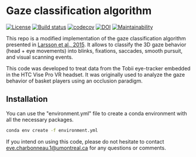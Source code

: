 # Gaze classification algorithm


<a href="https://opensource.org/licenses/MIT"><img src="https://img.shields.io/badge/license-MIT-success" alt="License"/></a>
[![Build status](https://github.com/EveCharbie/EyeDentify3d/actions/workflows/run_tests.yml/badge.svg)](https://github.com/EveCharbie/EyeDentify3d/actions)
[![codecov](https://codecov.io/gh/EveCharbie/EyeDentify3d/graph/badge.svg?token=BP4B2TCZXI)](https://codecov.io/gh/EveCharbie/EyeDentify3d)
[![DOI](https://zenodo.org/badge/821504006.svg)](https://doi.org/10.5281/zenodo.14718072)
[![Maintainability](https://qlty.sh/gh/EveCharbie/projects/EyeDentify3d/maintainability.svg)](https://qlty.sh/gh/EveCharbie/projects/EyeDentify3d)

This repo is a modified implementation of the gaze classification algorithm presented in [Larsson et al., 2015](https://doi.org/10.1016/j.bspc.2014.12.008).
It allows to classify the 3D gaze behavior (head + eye movements) into blinks, fixations, saccades, smooth pursuit, and visual scanning events.

This code was developed to treat data from the Tobii eye-tracker embedded in the HTC Vise Pro VR headset.
It was originally used to analyze the gaze behavior of basket players using an occlusion paradigm.

## Installation
You can use the "environment.yml" file to create a conda environment with all the necessary packages.
```bash
conda env create -f environment.yml
```
If you intend on using this code, please do not hesitate to contact [eve.charbonneau.1@umontreal.ca](mailto:eve.charbonneau.1@umontreal.ca) for any questions or comments.
